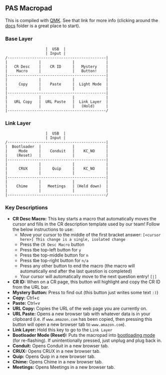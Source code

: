 ## PAS Macropad

This is compiled with [QMK](https://github.com/qmk/qmk_firmware). See that link
for more info (clicking around the
[docs](https://github.com/qmk/qmk_firmware/tree/master/docs)
folder is a great place to start).

### Base Layer

```
                  |  USB  |
                  | Input |
/--------------------------------------------|
|              |              |              |
|   CR Desc    |    CR ID     |   Mystery    |
|    Macro     |              |   Button!    |
|--------------------------------------------|
|              |              |              |
|     Copy     |    Paste     |  Light Mode  |
|              |              |              |
|--------------------------------------------|
|              |              |              |
|   URL Copy   |  URL Paste   |  Link Layer  |
|              |              |   (Hold)     |
|--------------------------------------------/

```

### Link Layer

```
                  |  USB  |
                  | Input |
/--------------------------------------------|
|  Bootloader  |              |              |
|     Mode     |    Conduit   |    KC_NO     |
|    (Reset)   |              |              |
|--------------------------------------------|
|              |              |              |
|     CRUX     |     Quip     |    KC_NO     |
|              |              |              |
|--------------------------------------------|
|              |              |              |
|    Chime     |   Meetings   | (Held down)  |
|              |              |              |
|--------------------------------------------/

```

### Key Descriptions

* **CR Desc Macro:** This key starts a macro that automatically moves the cursor and fills in the CR description template used by our team! Follow the below instructions to use:
  * Move your cursor to the middle of the first bracket answer:
    `[<cursor here>] This change is a single, isolated change`
  * Press the `CR Desc Macro` button
  * Press tbe top-left button for `y`
  * Press tbe top-middle button for `n`
  * Press tbe top-right button for `n/a`
  * Press any other button to end the macro (the macro will automatically end after the last question is completed)
  * Your cursor will automatically move to the next question entry! `[|]`
* **CR ID:** When on a CR page, this button will highlight and copy the CR ID from the URL bar.
* **Mystery Button:** Press to find out (this button just writes some text `:)`)
* **Copy:** Ctrl+c
* **Paste:** Ctrl+v
* **URL Copy:** Copies the URL of the web page you are currently on.
* **URL Paste:** Opens a new browser tab with whatever data is in your clipboard (i.e. if `www.amazon.com` has been copied, then pressing this button will open a new browser tab to `www.amazon.com`).
* **Link Layer:** Hold this key to go to the `Link Layer`
* **Bootloader Mode (Reset):** Puts the macropad into [bootloading mode](https://github.com/qmk/qmk_firmware/blob/master/docs/newbs_flashing.md) (for re-flashing). If unintentionally pressed, just unplug and plug back in.
* **Conduit:** Opens Conduit in a new browser tab.
* **CRUX:** Opens CRUX in a new browser tab.
* **Quip:** Opens Quip in a new browser tab.
* **Chime:** Opens Chime in a new browser tab.
* **Meetings:** Opens Meetings in a new browser tab.
